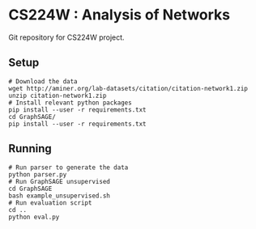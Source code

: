 CS224W : Analysis of Networks
========

Git repository for CS224W project.

## Setup

    # Download the data
    wget http://aminer.org/lab-datasets/citation/citation-network1.zip
    unzip citation-network1.zip
    # Install relevant python packages
    pip install --user -r requirements.txt
    cd GraphSAGE/
    pip install --user -r requirements.txt

## Running

    # Run parser to generate the data
    python parser.py
    # Run GraphSAGE unsupervised
    cd GraphSAGE
    bash example_unsupervised.sh
    # Run evaluation script
    cd ..
    python eval.py

